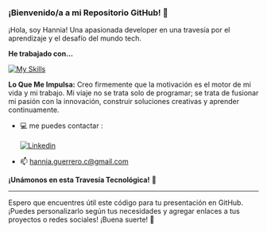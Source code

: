 ### ¡Bienvenido/a a mi Repositorio GitHub! 👋

¡Hola, soy Hannia! Una apasionada developer en una travesía por el aprendizaje y el desafío del mundo tech.

**He trabajado con...**

[![My Skills](https://skillicons.dev/icons?i=js,html,css,nodejs,firebase,figma)](https://skillicons.dev)


**Lo Que Me Impulsa:**
Creo firmemente que la motivación es el motor de mi vida y mi trabajo. Mi viaje no se trata solo de programar; se trata de fusionar mi pasión con la innovación, construir soluciones creativas y aprender continuamente.

- 💻 me puedes contactar :<br><br>
[![Linkedin](https://skillicons.dev/icons?i=linkedin)](https://www.linkedin.com/in/camila-cami-flores-043b9832/)

- 📫 hannia.guerrero.c@gmail.com

**¡Unámonos en esta Travesía Tecnológica!** 🚀

---

Espero que encuentres útil este código para tu presentación en GitHub. ¡Puedes personalizarlo según tus necesidades y agregar enlaces a tus proyectos o redes sociales! ¡Buena suerte! 🌟
